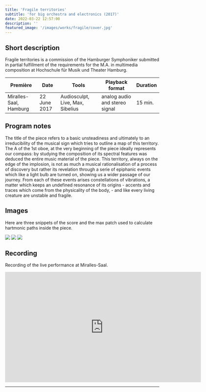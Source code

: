 ```yaml
---
title: 'Fragile territories'
subtitle: 'for big orchestra and electronics (2017)'
date: 2022-03-22 12:57:00
description: ''
featured_image: '/images/works/fragile/cover.jpg'
---
```




## Short description

Fragile territories is a commission of the Hamburger Symphoniker submitted in partial fulfillment of the requirements for the M.A. in multimedia composition at Hochschule für Musik und Theater Hamburg. 


| Première                 | Date           | Tools                              | Playback format                  | Duration   |
|--------------------------|----------------|------------------------------------|----------------------------------|------------|
| Miralles-Saal, Hamburg   | 22 June 2017   | Audiosculpt, Live, Max, Sibelius   | analog audio and stereo signal   | 15 min.    |



## Program notes

The title of the piece refers to a basic unsteadiness and ultimately to an irreducibility of the musical sign which tries to outline a map of this territory. The A of the 1st oboe, at the very beginning of the piece ideally represents our compass: by studying the composition of its spectral features was deduced the entire music material of the piece. This territory, always on the edge of the implosion, is not as much a musical rationalisation of a process of discovery but rather its revelation through a serie of epiphanic events which like a light bulb are turned on, showing us a wider passage of our journey. From each of these events arises constellations of vibrations, a matter which keeps an undefined resonance of its origins - accents and traces which come from the physicality of the body, - and like every living creature are unstable and fragile.



## Images

Here are three snippets of the score and the max patch used to calculate hartmonic paths inside the piece.

<div class="gallery" data-columns="3">
	<img src="{{site.baseurl}}/images/works/fragile/snippet-1.jpg">
	<img src="{{site.baseurl}}/images/works/fragile/snippet-2.jpg">
	<img src="{{site.baseurl}}/images/works/fragile/snippet-3.jpg">
</div>



## Recording

Recording of the live performance at Miralles-Saal.

<iframe src="https://player.vimeo.com/video/690581834" width="640" height="360" frameborder="0" allowfullscreen></iframe>

---